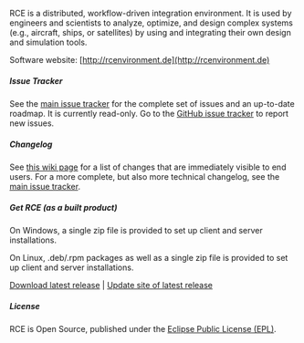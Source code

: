 RCE is a distributed, workflow-driven integration environment. It is used by engineers and scientists to analyze, optimize, and design complex systems (e.g., aircraft, ships, or satellites) by using and integrating their own design and simulation tools.

Software website: [http://rcenvironment.de](http://rcenvironment.de)

##### Issue Tracker

See the [main issue tracker](https://www.sistec.dlr.de/mantis/roadmap_page.php) for the complete set of issues and an up-to-date roadmap. It is currently read-only. Go to the [GitHub issue tracker](https://github.com/rcenvironment/rce/issues) to report new issues.

##### Changelog

See [this wiki page](https://github.com/rcenvironment/rce/wiki/Changelog:-7.x.x-Releases) for a list of changes that are immediately visible to end users. For a more complete, but also more technical changelog, see the [main issue tracker](https://www.sistec.dlr.de/mantis/changelog_page.php).

##### Get RCE (as a built product)

On Windows, a single zip file is provided to set up client and server installations.

On Linux, .deb/.rpm packages as well as a single zip file is provided to set up client and server installations.

[Download latest release](http://software.dlr.de/updates/rce/7.x/products/standard/releases/latest/) | [Update site of latest release](http://software.dlr.de/updates/rce/7.x/repositories/standard/releases/latest/)

##### License

RCE is Open Source, published under the [Eclipse Public License (EPL)](http://opensource.org/licenses/EPL-1.0).

